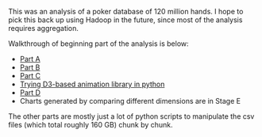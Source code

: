 This was an analysis of a poker database of 120 million hands. I hope to pick this back up using Hadoop in the future, since most of the analysis requires aggregation.

Walkthrough of beginning part of the analysis is below:
* [Part A](http://nbviewer.ipython.org/github/joshplotkin/Poker-Database-Analysis/blob/master/Stage%20A%20Code/StageA.ipynb)
* [Part B](http://nbviewer.ipython.org/github/joshplotkin/Poker-Database-Analysis/blob/master/Stage%20B%20Code/StageB.ipynb)
* [Part C](http://nbviewer.ipython.org/github/joshplotkin/Poker-Database-Analysis/blob/master/Stage%20C%20Code/StageC.ipynb)
* [Trying D3-based animation library in python](http://nbviewer.ipython.org/github/joshplotkin/Poker-Database-Analysis/blob/master/Stage%20C%20Code/Blog%20Post%203.ipynb)
* [Part D](http://nbviewer.ipython.org/github/joshplotkin/Poker-Database-Analysis/blob/master/Stage%20D%20Code/StageD.ipynb)
* Charts generated by comparing different dimensions are in Stage E

The other parts are mostly just a lot of python scripts to manipulate the csv files (which total roughly 160 GB) chunk by chunk.
